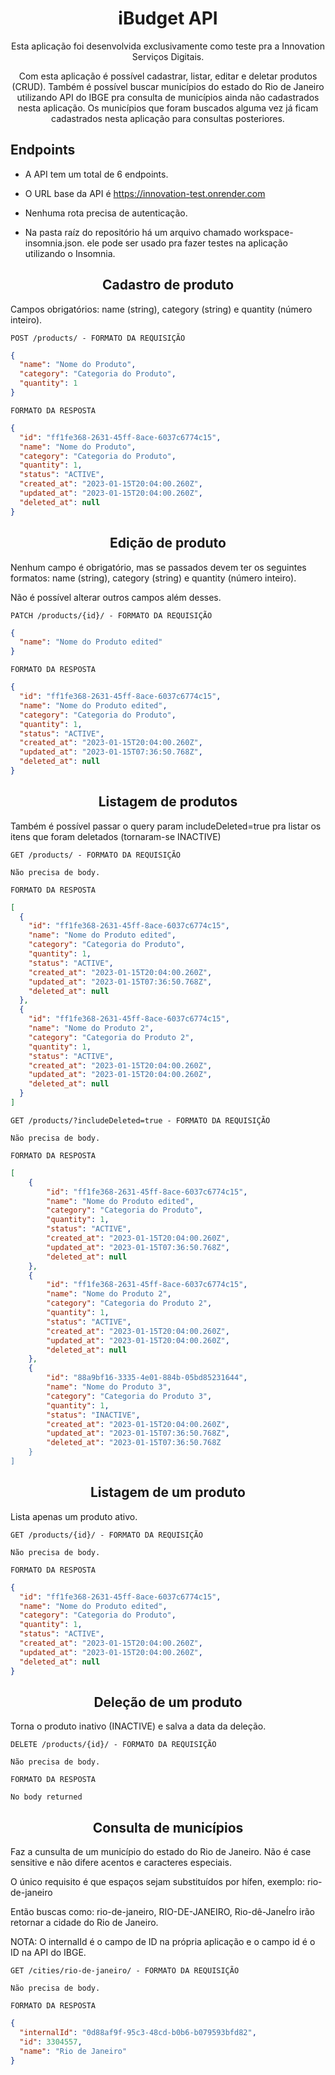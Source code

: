<h1 align="center">
  iBudget API
</h1>

<p align = "center">
Esta aplicação foi desenvolvida exclusivamente como teste pra a Innovation Serviços Digitais. 
</p>

<p align = "center">
Com esta aplicação é possível cadastrar, listar, editar e deletar produtos (CRUD). Também é possível buscar municípios do estado do Rio de Janeiro utilizando API do IBGE pra consulta de municípios ainda não cadastrados nesta aplicação. Os municípios que foram buscados alguma vez já ficam cadastrados nesta aplicação para consultas posteriores.
</p>

## **Endpoints**

- A API tem um total de 6 endpoints.

- O URL base da API é https://innovation-test.onrender.com

- Nenhuma rota precisa de autenticação.

- Na pasta raíz do repositório há um arquivo chamado workspace-insomnia.json. ele pode ser usado pra fazer testes na aplicação utilizando o Insomnia.

<h2 align ='center'> Cadastro de produto </h2>

<p>
Campos obrigatórios: name (string), category (string) e quantity (número inteiro).
</p>

`POST /products/ - FORMATO DA REQUISIÇÃO`

```json
{
  "name": "Nome do Produto",
  "category": "Categoria do Produto",
  "quantity": 1
}
```

`FORMATO DA RESPOSTA`

```json
{
  "id": "ff1fe368-2631-45ff-8ace-6037c6774c15",
  "name": "Nome do Produto",
  "category": "Categoria do Produto",
  "quantity": 1,
  "status": "ACTIVE",
  "created_at": "2023-01-15T20:04:00.260Z",
  "updated_at": "2023-01-15T20:04:00.260Z",
  "deleted_at": null
}
```

<h2 align ='center'> Edição de produto </h2>

<p>
Nenhum campo é obrigatório, mas se passados devem ter os seguintes formatos: name (string), category (string) e quantity (número inteiro).
</p>

<p>
Não é possível alterar outros campos além desses.
</p>

`PATCH /products/{id}/ - FORMATO DA REQUISIÇÃO`

```json
{
  "name": "Nome do Produto edited"
}
```

`FORMATO DA RESPOSTA`

```json
{
  "id": "ff1fe368-2631-45ff-8ace-6037c6774c15",
  "name": "Nome do Produto edited",
  "category": "Categoria do Produto",
  "quantity": 1,
  "status": "ACTIVE",
  "created_at": "2023-01-15T20:04:00.260Z",
  "updated_at": "2023-01-15T07:36:50.768Z",
  "deleted_at": null
}
```

<h2 align ='center'> Listagem de produtos </h2>

<p>
Também é possível passar o query param includeDeleted=true pra listar os itens que foram deletados (tornaram-se INACTIVE)
</p>

`GET /products/ - FORMATO DA REQUISIÇÃO`

```
Não precisa de body.
```

`FORMATO DA RESPOSTA`

```json
[
  {
    "id": "ff1fe368-2631-45ff-8ace-6037c6774c15",
    "name": "Nome do Produto edited",
    "category": "Categoria do Produto",
    "quantity": 1,
    "status": "ACTIVE",
    "created_at": "2023-01-15T20:04:00.260Z",
    "updated_at": "2023-01-15T07:36:50.768Z",
    "deleted_at": null
  },
  {
    "id": "ff1fe368-2631-45ff-8ace-6037c6774c15",
    "name": "Nome do Produto 2",
    "category": "Categoria do Produto 2",
    "quantity": 1,
    "status": "ACTIVE",
    "created_at": "2023-01-15T20:04:00.260Z",
    "updated_at": "2023-01-15T20:04:00.260Z",
    "deleted_at": null
  }
]
```

`GET /products/?includeDeleted=true - FORMATO DA REQUISIÇÃO`

```
Não precisa de body.
```

`FORMATO DA RESPOSTA`

```json
[
    {
        "id": "ff1fe368-2631-45ff-8ace-6037c6774c15",
        "name": "Nome do Produto edited",
        "category": "Categoria do Produto",
        "quantity": 1,
        "status": "ACTIVE",
        "created_at": "2023-01-15T20:04:00.260Z",
        "updated_at": "2023-01-15T07:36:50.768Z",
        "deleted_at": null
    },
    {
        "id": "ff1fe368-2631-45ff-8ace-6037c6774c15",
        "name": "Nome do Produto 2",
        "category": "Categoria do Produto 2",
        "quantity": 1,
        "status": "ACTIVE",
        "created_at": "2023-01-15T20:04:00.260Z",
        "updated_at": "2023-01-15T20:04:00.260Z",
        "deleted_at": null
    },
    {
        "id": "88a9bf16-3335-4e01-884b-05bd85231644",
        "name": "Nome do Produto 3",
        "category": "Categoria do Produto 3",
        "quantity": 1,
        "status": "INACTIVE",
        "created_at": "2023-01-15T20:04:00.260Z",
        "updated_at": "2023-01-15T07:36:50.768Z",
        "deleted_at": "2023-01-15T07:36:50.768Z
    }
]
```

<h2 align ='center'> Listagem de um produto </h2>

<p>
Lista apenas um produto ativo.
</p>

`GET /products/{id}/ - FORMATO DA REQUISIÇÃO`

```
Não precisa de body.
```

`FORMATO DA RESPOSTA`

```json
{
  "id": "ff1fe368-2631-45ff-8ace-6037c6774c15",
  "name": "Nome do Produto edited",
  "category": "Categoria do Produto",
  "quantity": 1,
  "status": "ACTIVE",
  "created_at": "2023-01-15T20:04:00.260Z",
  "updated_at": "2023-01-15T20:04:00.260Z",
  "deleted_at": null
}
```

<h2 align ='center'> Deleção de um produto </h2>

<p>
Torna o produto inativo (INACTIVE) e salva a data da deleção.
</p>

`DELETE /products/{id}/ - FORMATO DA REQUISIÇÃO`

```
Não precisa de body.
```

`FORMATO DA RESPOSTA`

```
No body returned

```

<h2 align ='center'> Consulta de municípios </h2>

<p>
Faz a cunsulta de um município do estado do Rio de Janeiro. Não é case sensitive e não difere acentos e caracteres especiais.
</p>

<p>
O único requisito é que espaços sejam substituídos por hífen, exemplo: rio-de-janeiro
</p>

<p>
Então buscas como: rio-de-janeiro, RIO-DE-JANEIRO, Rio-dê-JaneÍro irão retornar a cidade do Rio de Janeiro.
</p>

<p>
NOTA: O internalId é o campo de ID na própria aplicação e o campo id é o ID na API do IBGE.
</p>

`GET /cities/rio-de-janeiro/ - FORMATO DA REQUISIÇÃO`

```
Não precisa de body.
```

`FORMATO DA RESPOSTA`

```json
{
  "internalId": "0d88af9f-95c3-48cd-b0b6-b079593bfd82",
  "id": 3304557,
  "name": "Rio de Janeiro"
}
```
